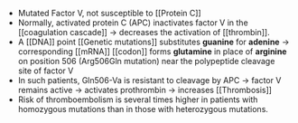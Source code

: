 - Mutated Factor V, not susceptible to [[Protein C]]
- Normally, activated protein C (APC) inactivates factor V in the [[coagulation cascade]] → decreases the activation of [[thrombin]].
- A [[DNA]] point [[Genetic mutations]] substitutes **guanine** for **adenine** → corresponding [[mRNA]] [[codon]] forms **glutamine** in place of **arginine** on position 506 (Arg506Gln mutation) near the polypeptide cleavage site of factor V
- In such patients, Gln506-Va is resistant to cleavage by APC → factor V remains active → activates prothrombin → increases [[Thrombosis]] 
- Risk of thromboembolism is several times higher in patients with homozygous mutations than in those with heterozygous mutations.
